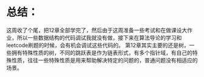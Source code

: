 # 总结：
这周收了个尾，把12章全部学完了，然后由于这周准备一些考试和在做课设大作业，所以一些数据结构的代码调试我就没有做，接下来在算法导论的学习和leetcode刷题的时候，会有机会调试这些代码的。
第12章其实主要的还是树，一些拥有特殊性质的树，不同的跳跃表是作为链表形式，有多个指针域，有自己的特殊性质，往往一些特殊性质是用来帮助解决特定的问题的，普通问题没有相适应的场景。
